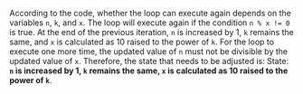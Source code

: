 According to the code, whether the loop can execute again depends on the variables `n`, `k`, and `x`. The loop will execute again if the condition `n % x != 0` is true. At the end of the previous iteration, `n` is increased by 1, `k` remains the same, and `x` is calculated as 10 raised to the power of `k`. For the loop to execute one more time, the updated value of `n` must not be divisible by the updated value of `x`. Therefore, the state that needs to be adjusted is:
State: **`n` is increased by 1, `k` remains the same, `x` is calculated as 10 raised to the power of `k`**.